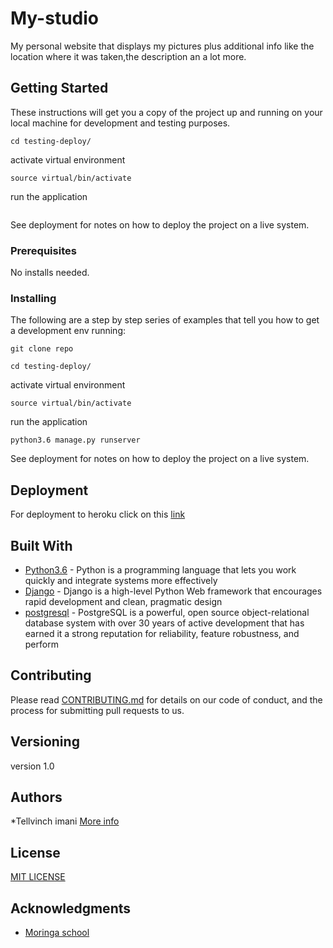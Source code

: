 # My-studio

My personal website that displays my pictures plus additional info like the location where it was taken,the description an a lot more.

## Getting Started
These instructions will get you a copy of the project up and running on your local machine for development and testing purposes.


```
cd testing-deploy/
```
activate virtual environment

  ```
  source virtual/bin/activate
  ```
run the application

```python3.6 manage.py runserver
```
See deployment for notes on how to deploy the project on a live system.

### Prerequisites

No installs needed.

### Installing

The following are a step by step series of examples that tell you how to get a development env running:

```
git clone repo
```
```
cd testing-deploy/

```
activate virtual environment

  ```
  source virtual/bin/activate

  ```
run the application

```
python3.6 manage.py runserver

```
See deployment for notes on how to deploy the  project on a live system.




## Deployment

For deployment to heroku click on this [link](https://gist.github.com/newtonkiragu/42f2500e56d9c2375a087233587eddd0)

## Built With

* [Python3.6](https://www.python.org/) - Python is a programming language that lets you work quickly
and integrate systems more effectively
* [Django](https://www.djangoproject.com/) - Django is a high-level Python Web framework that encourages rapid    development and clean, pragmatic design
* [postgresql](https://www.postgresql.org/) - PostgreSQL is a powerful, open source object-relational database system with over 30 years of active development that has earned it a strong reputation for reliability, feature robustness, and perform

## Contributing

Please read [CONTRIBUTING.md](https://gist.github.com/PurpleBooth/b24679402957c63ec426) for details on our code of conduct, and the process for submitting pull requests to us.

## Versioning

version 1.0 

## Authors

*Tellvinch imani [More info](https://github.com/Tellvinch)

## License

[MIT LICENSE](https://github.com/Tellvinch/My-studio/blob/master/LICENSE.md)

## Acknowledgments

* [Moringa school](https://moringaschool.com/)

